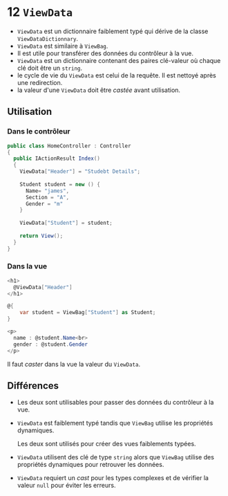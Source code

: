 # 12 `ViewData`

- `ViewData` est un dictionnaire faiblement typé qui dérive de la classe `ViewDataDictionnary`.
- `ViewData` est similaire à `ViewBag`.
- Il est utile pour transférer des données du contrôleur à la vue.
- `ViewData` est un dictionnaire contenant des paires clé-valeur où chaque clé doit être un `string`.
- le cycle de vie du `ViewData` est celui de la requête. Il est nettoyé après une redirection.
- la valeur d'une `ViewData` doit être *castée* avant utilisation.



## Utilisation

### Dans le contrôleur

```cs
public class HomeController : Controller
{
  public IActionResult Index()
  {
    ViewData["Header"] = "Studebt Details";
    
    Student student = new () {
      Name= "james",
      Section = "A",
      Gender = "m"
    }
    
    ViewData["Student"] = student;
    
    return View();
  }
}
```



### Dans la vue

```cs
<h1>
  @ViewData["Header"]
</h1>

@{
	var student = ViewBag["Student"] as Student;
}

<p>
  name : @student.Name<br>
  gender : @student.Gender
</p>
```

Il faut *caster* dans la vue la valeur du `ViewData`.



## Différences

- Les deux sont utilisables pour passer des données du contrôleur à la vue.

- `ViewData` est faiblement typé tandis que `ViewBag` utilise les propriétés dynamiques.

  Les deux sont utilisés pour créer des vues faiblements typées.

- `ViewData` utilisent des clé de type `string` alors que `ViewBag` utilise des propriétés dynamiques pour retrouver les données.

- `ViewData` requiert un *cast* pour les types complexes et de vérifier la valeur `null` pour éviter les erreurs.

